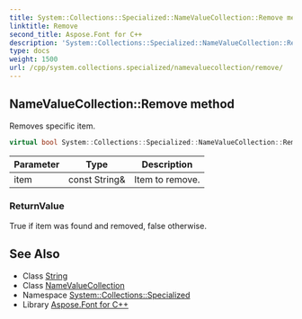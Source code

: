 ```yaml
---
title: System::Collections::Specialized::NameValueCollection::Remove method
linktitle: Remove
second_title: Aspose.Font for C++
description: 'System::Collections::Specialized::NameValueCollection::Remove method. Removes specific item in C++.'
type: docs
weight: 1500
url: /cpp/system.collections.specialized/namevaluecollection/remove/
---
```

## NameValueCollection::Remove method


Removes specific item.

```cpp
virtual bool System::Collections::Specialized::NameValueCollection::Remove(const String &item) override
```


| Parameter | Type | Description |
| --- | --- | --- |
| item | const String\& | Item to remove. |

### ReturnValue

True if item was found and removed, false otherwise.

## See Also

* Class [String](../../../system/string/)
* Class [NameValueCollection](../)
* Namespace [System::Collections::Specialized](../../)
* Library [Aspose.Font for C++](../../../)
